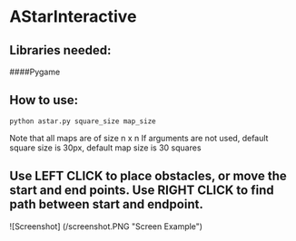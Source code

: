 # AStarInteractive

## Libraries needed: 
####Pygame

## How to use:
```
python astar.py square_size map_size
```
Note that all maps are of size n x n 
If arguments are not used, default square size is 30px, default map size is 30 squares

## Use LEFT CLICK to place obstacles, or move the start and end points. Use RIGHT CLICK to find path between start and endpoint.

![Screenshot] (/screenshot.PNG "Screen Example")

